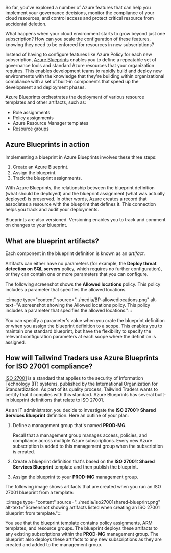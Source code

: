 So far, you've explored a number of Azure features that can help you implement your governance decisions, monitor the compliance of your cloud resources, and control access and protect critical resource from accidental deletion.

What happens when your cloud environment starts to grow beyond just one subscription? How can you scale the configuration of these features, knowing they need to be enforced for resources in new subscriptions?

Instead of having to configure features like Azure Policy for each new subscription, [Azure Blueprints](https://azure.microsoft.com/services/blueprints?azure-portal=true) enables you to define a repeatable set of governance tools and standard Azure resources that your organization requires. This enables development teams to rapidly build and deploy new environments with the knowledge that they're building within organizational compliance with a set of built-in components that speed up the development and deployment phases.

Azure Blueprints orchestrates the deployment of various resource templates and other artifacts, such as:

* Role assignments
* Policy assignments
* Azure Resource Manager templates
* Resource groups

## Azure Blueprints in action

Implementing a blueprint in Azure Blueprints involves these three steps:

1. Create an Azure Blueprint.
1. Assign the blueprint.
1. Track the blueprint assignments.

With Azure Blueprints, the relationship between the blueprint definition (what should be deployed) and the blueprint assignment (what was actually deployed) is preserved. In other words, Azure creates a record that associates a resource with the blueprint that defines it. This connection helps you track and audit your deployments.

Blueprints are also versioned. Versioning enables you to track and comment on changes to your blueprint.

## What are blueprint artifacts?

Each component in the blueprint definition is known as an _artifact_.

Artifacts can either have no parameters (for example, the **Deploy threat detection on SQL servers** policy, which requires no further configuration), or they can contain one or more parameters that you can configure.

The following screenshot shows the **Allowed locations** policy. This policy includes a parameter that specifies the allowed locations.

:::image type="content" source="../media/BP-allowedlocations.png" alt-text="A screenshot showing the Allowed locations policy. This policy includes a parameter that specifies the allowed locations.":::

You can specify a parameter's value when you crate the blueprint definition or when you assign the blueprint definition to a scope. This enables you to maintain one standard blueprint, but have the flexibility to specify the relevant configuration parameters at each scope where the definition is assigned.

## How will Tailwind Traders use Azure Blueprints for ISO 27001 compliance?

[ISO 27001](https://www.iso.org/isoiec-27001-information-security.html?azure-portal=true) is a standard that applies to the security of Information Technology (IT) systems, published by the International Organization for Standardization. As part of its quality process, Tailwind Traders wants to certify that it complies with this standard. Azure Blueprints has several built-in blueprint definitions that relate to ISO 27001.

As an IT administrator, you decide to investigate the **ISO 27001: Shared Services Blueprint** definition. Here an outline of your plan:

1. Define a management group that's named **PROD-MG**.

    Recall that a management group manages access, policies, and compliance across multiple Azure subscriptions. Every new Azure subscription is added to this management group when the subscription is created.
1. Create a blueprint definition that's based on the **ISO 27001: Shared Services Blueprint** template and then publish the blueprint.
1. Assign the blueprint to your **PROD-MG** management group.

The following image shows artifacts that are created when you run an ISO 27001 blueprint from a template:

:::image type="content" source="../media/iso27001shared-blueprint.png" alt-text="Screenshot showing artifacts listed when creating an ISO 27001 blueprint from template.":::

You see that the blueprint template contains policy assignments, ARM templates, and resource groups. The blueprint deploys these artifacts to any existing subscriptions within the **PROD-MG** management group. The blueprint also deploys these artifacts to any new subscriptions as they are created and added to the management group.
